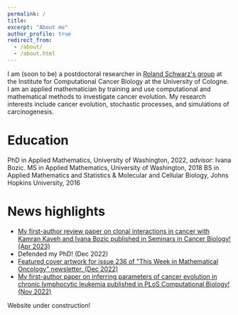 ```yaml
---
permalink: /
title: 
excerpt: "About me"
author_profile: true
redirect_from: 
  - /about/
  - /about.html
---
```


I am (soon to be) a postdoctoral researcher in [Roland Schwarz's group](https://iccb-cologne.org/groups/schwarzlab/profile) at the Institute for Computational Cancer Biology at the University of Cologne. I am an applied mathematician by training and use computational and mathematical methods to investigate cancer evolution. My research interests include cancer evolution, stochastic processes, and simulations of carcinogenesis. 

# Education
PhD in Applied Mathematics, University of Washington, 2022, *advisor*: Ivana Bozic.
MS in Applied Mathematics, University of Washington, 2018
BS in Applied Mathematics and Statistics & Molecular and Cellular Biology, Johns Hopkins University, 2016

# News highlights
* [My first-author review paper on clonal interactions in cancer with Kamran Kaveh and Ivana Bozic published in Seminars in Cancer Biology! (Apr 2023)](https://doi.org/10.1016/j.semcancer.2023.04.002)
* Defended my PhD! (Dec 2022)
* [Featured cover artwork for issue 236 of "This Week in Mathematical Oncology" newsletter. (Dec 2022)](https://mathematical-oncology.org/art/236/)
* [My first-author paper on inferring parameters of cancer evolution in chronic lymphocytic leukemia published in PLoS Computational Biology! (Nov 2022)](https://doi.org/10.1371/journal.pcbi.1010677)

Website under construction!